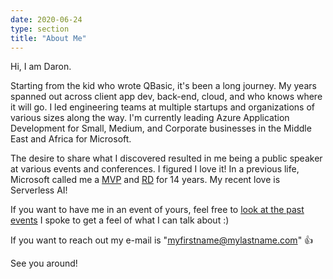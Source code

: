 ```yaml
---
date: 2020-06-24
type: section
title: "About Me"
---
```


Hi, I am Daron.

Starting from the kid who wrote QBasic, it's been a long journey. My years spanned out across client app dev, back-end, cloud, and who knows where it will go. I led engineering teams at multiple startups and organizations of various sizes along the way. I'm currently leading Azure Application Development for Small, Medium, and Corporate businesses in the Middle East and Africa for Microsoft.

The desire to share what I discovered resulted in me being a public speaker at various events and conferences. I figured I love it! In a previous life, Microsoft called me a [MVP](https://mvp.microsoft.com/en-us/PublicProfile/4015692) and [RD](http://rd.microsoft.com/daron.yondem) for 14 years. My recent love is Serverless AI! 

If you want to have me in an event of yours, feel free to [look at the past events](/speaking) I spoke to get a feel of what I can talk about :)

If you want to reach out my e-mail is "myfirstname@mylastname.com" 👍  

See you around!